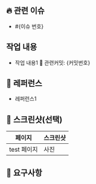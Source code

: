 <!--제목: [타입] 기능명 (#이슈번호)-->

## 🔥 관련 이슈
<!-- 이 PR과 관련된 이슈 번호를 작성합니다. 이슈를 닫고 싶다면 `#` 앞에 `close `를 붙여주세요.-->
- #{이슈 번호}

## 작업 내용
<!--작업한 내용을 간략하게 적습니다. 여러 사람이 관여한 경우 `by @`로 작업자를 표시해줍니다.-->
- 작업 내용1 📍 관련커밋: {커밋번호}

## 📑 레퍼런스
<!--참고한 레퍼런스의 URL을 첨부합니다-->
- 레퍼런스1

## 📸 스크린샷(선택)
<!--필요한 경우 사진을 첨부해주세요-->
|페이지|스크린샷|
|---|---|
|test 페이지|사진|

## 🙏 요구사항
<!--테스트가 필요하거나 리뷰어들에게 요청하고 싶은 작업을 작성해주세요-->